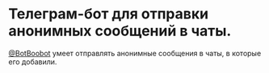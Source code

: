 # Телеграм-бот для отправки анонимных сообщений в чаты.
[@BotBoobot](https://t.me/BotBoobot) умеет отправлять анонимные сообщения в чаты, в которые его добавили.

